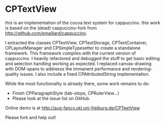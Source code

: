 CPTextView
==========
this is an implementation of the cocoa text system for cappuccino.
this work is based on the (dead) cappuccino-fork from <http://github.com/emaillard/cappuccino>.

I extracted the classes CPTextView, CPTextStorage, CPTextContainer, CPLayoutManager and CPSimpleTypesetter to create a standalone framework. This framework compiles with the current version of cappuccino.
I heavily refactored and debugged the stuff to get basic editing and selection handling working as expected.
I replaced canvas-drawing with DOM-spans to addresss the immanent performance and rendering-quality issues.
I also include a fixed CPAttributedString implementation.

While the most functionality is already there, some work remains to do:
* Finish CPParagraphStyle (tab-stops, CPRulerView...)
* Please look at the issue list on GitHub.

Online demo is at <http://aug-fancy.ukl.uni-freiburg.de/CPTextView>

Please fork and help out!
